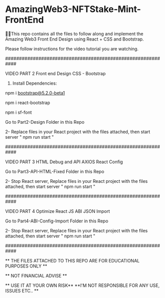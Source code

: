 # AmazingWeb3-NFTStake-Mint-FrontEnd
🤩🥳This repo contains all the files to follow along and implement the Amazing Web3 Front End Design using React + CSS and Bootstrap. 

Please follow instructions for the video tutorial you are watching.

############################################################

VIDEO PART 2 Front end Design CSS - Bootstrap

1. Install Dependencies:

npm i bootstrap@5.2.0-beta1

npm i react-bootstrap

npm i sf-font

Go to Part2-Design Folder in this Repo

2- Replace files in your React project with the files attached, then start server " npm run start "

############################################################


VIDEO PART 3 HTML Debug and API AXIOS React Config

Go to Part3-API-HTML-Fixed Folder in this Repo

2- Stop React server, Replace files in your React project with the files attached, then start server " npm run start "

############################################################

VIDEO PART 4 Optimize React JS ABI JSON Import

Go to Part4-ABI-Config-Import Folder in this Repo

2- Stop React server, Replace files in your React project with the files attached, then start server " npm run start "

############################################################

** THE FILES ATTACHED TO THIS REPO ARE FOR EDUCATIONAL PURPOSES ONLY **

** NOT FINANCIAL ADVISE **

** USE IT AT YOUR OWN RISK** **I'M NOT RESPONSIBLE FOR ANY USE, ISSUES ETC.. **
